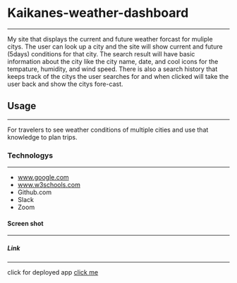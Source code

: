 # Kaikanes-weather-dashboard
***
My site that displays the current and future weather forcast for muliple citys. The user can look up a city and the site will show current and future (5days) conditions for that city. The search result will have basic information about the city like the city name, date, and cool icons for the tempature, humidity, and wind speed. There is also a search history that keeps track of the citys the user searches for and when clicked will take the user back and show the citys fore-cast.
## Usage
***
For travelers to see weather conditions of multiple cities and use that knowledge to plan trips.
### Technologys
***
* www.google.com
* www.w3schools.com
* Github.com
* Slack
* Zoom
#### Screen shot
***
<!--![image](./assets/images/Screenshot.png)-->
##### Link
***
click for deployed app
[click me](https://lacnoskillz.github.io/Kaikanes-weather-dashboard/)